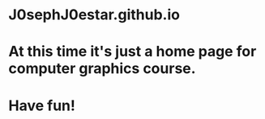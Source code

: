 # J0sephJ0estar.github.io
# At this time it's just a home page for computer graphics course.
# Have fun! 
